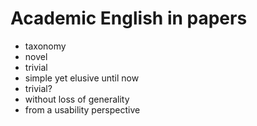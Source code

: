 # Academic English in papers

+ taxonomy
+ novel
+ trivial
+ simple yet elusive until now
+ trivial?
+ without loss of generality
+ from a usability perspective